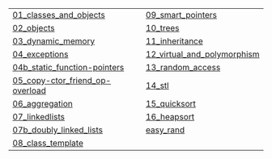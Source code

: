 |   |   |
|---|---|
| [01_classes_and_objects](?p=01_classes_and_objects) | [09_smart_pointers](?p=09_smart_pointers) |
| [02_objects](?p=02_objects) | [10_trees](?p=10_trees) |
| [03_dynamic_memory](?p=03_dynamic_memory) | [11_inheritance](?p=11_inheritance) |
| [04_exceptions](?p=04_exceptions) | [12_virtual_and_polymorphism](?p=12_virtual_and_polymorphism) |
| [04b_static_function-pointers](?p=04b_static_function-pointers) | [13_random_access](?p=13_random_access) |
| [05_copy-ctor_friend_op-overload](?p=05_copy-ctor_friend_op-overload) | [14_stl](?p=14_stl) |
| [06_aggregation](?p=06_aggregation) | [15_quicksort](?p=15_quicksort) |
| [07_linkedlists](?p=07_linkedlists) | [16_heapsort](?p=16_heapsort) |
| [07b_doubly_linked_lists](?p=07b_doubly_linked_lists) | [easy_rand](?p=easy_rand) |
| [08_class_template](?p=08_class_template) |  |

